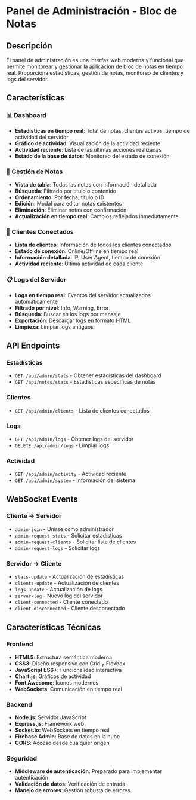 # Panel de Administración - Bloc de Notas

## Descripción

El panel de administración es una interfaz web moderna y funcional que permite monitorear y gestionar la aplicación de bloc de notas en tiempo real. Proporciona estadísticas, gestión de notas, monitoreo de clientes y logs del servidor.

## Características

### 📊 Dashboard
- **Estadísticas en tiempo real**: Total de notas, clientes activos, tiempo de actividad del servidor
- **Gráfico de actividad**: Visualización de la actividad reciente
- **Actividad reciente**: Lista de las últimas acciones realizadas
- **Estado de la base de datos**: Monitoreo del estado de conexión

### 📝 Gestión de Notas
- **Vista de tabla**: Todas las notas con información detallada
- **Búsqueda**: Filtrado por título o contenido
- **Ordenamiento**: Por fecha, título o ID
- **Edición**: Modal para editar notas existentes
- **Eliminación**: Eliminar notas con confirmación
- **Actualización en tiempo real**: Cambios reflejados inmediatamente

### 👥 Clientes Conectados
- **Lista de clientes**: Información de todos los clientes conectados
- **Estado de conexión**: Online/Offline en tiempo real
- **Información detallada**: IP, User Agent, tiempo de conexión
- **Actividad reciente**: Última actividad de cada cliente

### 📋 Logs del Servidor
- **Logs en tiempo real**: Eventos del servidor actualizados automáticamente
- **Filtrado por nivel**: Info, Warning, Error
- **Búsqueda**: Buscar en los logs por mensaje
- **Exportación**: Descargar logs en formato HTML
- **Limpieza**: Limpiar logs antiguos


## API Endpoints

### Estadísticas
- `GET /api/admin/stats` - Obtener estadísticas del dashboard
- `GET /api/notes/stats` - Estadísticas específicas de notas

### Clientes
- `GET /api/admin/clients` - Lista de clientes conectados

### Logs
- `GET /api/admin/logs` - Obtener logs del servidor
- `DELETE /api/admin/logs` - Limpiar logs

### Actividad
- `GET /api/admin/activity` - Actividad reciente
- `GET /api/admin/system` - Información del sistema

## WebSocket Events

### Cliente → Servidor
- `admin-join` - Unirse como administrador
- `admin-request-stats` - Solicitar estadísticas
- `admin-request-clients` - Solicitar lista de clientes
- `admin-request-logs` - Solicitar logs

### Servidor → Cliente
- `stats-update` - Actualización de estadísticas
- `clients-update` - Actualización de clientes
- `logs-update` - Actualización de logs
- `server-log` - Nuevo log del servidor
- `client-connected` - Cliente conectado
- `client-disconnected` - Cliente desconectado

## Características Técnicas

### Frontend
- **HTML5**: Estructura semántica moderna
- **CSS3**: Diseño responsivo con Grid y Flexbox
- **JavaScript ES6+**: Funcionalidad interactiva
- **Chart.js**: Gráficos de actividad
- **Font Awesome**: Iconos modernos
- **WebSockets**: Comunicación en tiempo real

### Backend
- **Node.js**: Servidor JavaScript
- **Express.js**: Framework web
- **Socket.io**: WebSockets en tiempo real
- **Firebase Admin**: Base de datos en la nube
- **CORS**: Acceso desde cualquier origen

### Seguridad
- **Middleware de autenticación**: Preparado para implementar autenticación
- **Validación de datos**: Verificación de entrada
- **Manejo de errores**: Gestión robusta de errores
